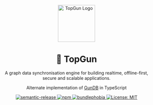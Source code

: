 <p align="center">
  <a href="https://github.com/TopGunBuild" target="blank"><img src="https://avatars.githubusercontent.com/u/121893825?s=200&v=4" width="120" alt="TopGun Logo" /></a>
</p>
<h1 align="center" style="border-bottom: none;">🚀 TopGun</h1>
<p align="center">A graph data synchronisation engine for building realtime, offline-first, secure and scalable applications.</p>
<p align="center">Alternate implementation of <a href="https://github.com/amark/gun" target="blank">GunDB</a> in TypeScript</p>

<p align="center">
  <a href="https://github.com/semantic-release/semantic-release">
      <img alt="semantic-release" src="https://img.shields.io/badge/%20%20%F0%9F%93%A6%F0%9F%9A%80-semantic--release-e10079.svg">
  </a>
  <a href="https://npm.im/topgun">
    <img alt="npm" src="https://badgen.net/npm/v/topgun">
  </a>
  <a href="https://bundlephobia.com/result?p=topgun">
    <img alt="bundlephobia" src="https://img.shields.io/bundlephobia/minzip/topgun.svg">
  </a>
  <a href="https://opensource.org/licenses/MIT">
      <img alt="License: MIT" src="https://img.shields.io/badge/License-MIT-yellow.svg">
  </a>
</p>